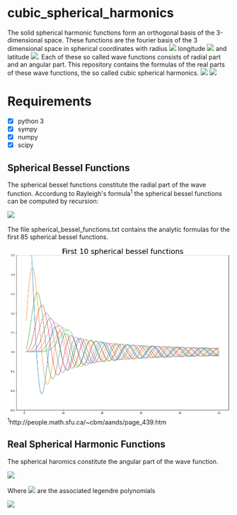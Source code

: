 # cubic_spherical_harmonics
The solid spherical harmonic functions form an orthogonal basis of the 3-dimensional space. These functions are the fourier basis of the 3 dimensional space in spherical coordinates with radius <img src="https://latex.codecogs.com/gif.latex?r" /> longitude <img src="https://latex.codecogs.com/gif.latex?\theta" /> and latitude <img src="https://latex.codecogs.com/gif.latex?\phi" />.
Each of these so called wave functions consists of radial part and an angular part.
This repository contains the formulas of the real parts of these wave functions, the so called cubic spherical harmonics.
<img src="https://latex.codecogs.com/gif.latex?\psi_{nlm}(r,\theta,\phi)=j_n(r)Y_{lm}(\theta,\phi)" /> 
<img src="https://github.com/janek-gross/cubic_spherical_harmonics/blob/master/wave_functions.gif?raw=true" width="800"  />

# Requirements
- [x] python 3
- [x] sympy
- [x] numpy
- [x] scipy

## Spherical Bessel Functions
The spherical bessel functions constitute the radial part of the wave function.
Accordung to Rayleigh's formula<sup>1</sup> the spherical bessel functions can be computed by recursion:

<img src="https://latex.codecogs.com/gif.latex?j_n(r)=(-\frac{1}{r}\frac{d}{dr})^n\frac{sin(r)}{r}" /> 

The file spherical_bessel_functions.txt contains the analytic formulas for the first 85 spherical bessel functions. 

<img src="https://github.com/janek-gross/cubic_spherical_harmonics/blob/master/spherical_bessel_functions/spherical_bessel_functions.png?raw=true" width="800"  />
<sup>1</sup>http://people.math.sfu.ca/~cbm/aands/page_439.htm

## Real Spherical Harmonic Functions

The spherical haromics constitute the angular part of the wave function.

<img src="https://latex.codecogs.com/gif.latex?Y_{lm}(\theta,\phi)=\begin{cases}{\displaystyle}(-1)^m\sqrt{2}\sqrt{\frac{2l+1}{4\pi}\frac{(l-|m|)!}{(l+|m|)!}}P_l^{|m|}(cos\theta)sin(|m|\phi)\\{\displaystyle}(-1)^m\sqrt{\frac{2l+1}{4\pi}}P_l^{m}(cos\theta)\\{\displaystyle}(-1)^m\sqrt{2}\sqrt{\frac{2l+1}{4\pi}\frac{(l-m)!}{(l+m)!}}P_l^{m}(cos\theta)cos(m\phi)\end{cases}" /> 

Where <img src="https://latex.codecogs.com/gif.latex?P_l^m" /> are the associated legendre polynomials

<img src="https://latex.codecogs.com/gif.latex?P_l^m(x)=(-1)^{m}2^{l}(1-x^2)^{m/2}\sum_{k=m}^l\frac{k!}{(k-m)!}x^{k-m}\binom{l}{k}\binom{\frac{l+k-1}{2}}{l}" /> 





